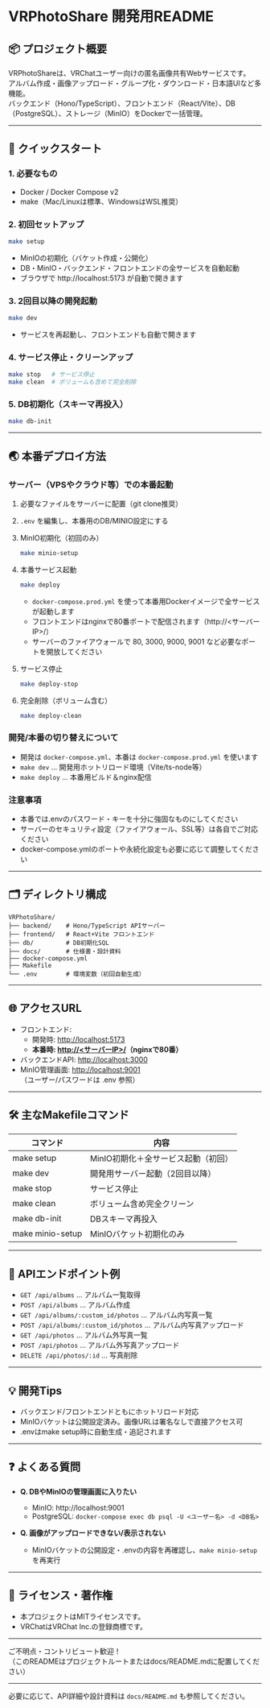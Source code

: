 # VRPhotoShare 開発用README

## 📦 プロジェクト概要

VRPhotoShareは、VRChatユーザー向けの匿名画像共有Webサービスです。  
アルバム作成・画像アップロード・グループ化・ダウンロード・日本語UIなど多機能。  
バックエンド（Hono/TypeScript）、フロントエンド（React/Vite）、DB（PostgreSQL）、ストレージ（MinIO）をDockerで一括管理。

---

## 🚀 クイックスタート

### 1. 必要なもの

- Docker / Docker Compose v2
- make（Mac/Linuxは標準、WindowsはWSL推奨）

### 2. 初回セットアップ

```sh
make setup
```
- MinIOの初期化（バケット作成・公開化）
- DB・MinIO・バックエンド・フロントエンドの全サービスを自動起動
- ブラウザで http://localhost:5173 が自動で開きます

### 3. 2回目以降の開発起動

```sh
make dev
```
- サービスを再起動し、フロントエンドも自動で開きます

### 4. サービス停止・クリーンアップ

```sh
make stop   # サービス停止
make clean  # ボリュームも含めて完全削除
```

### 5. DB初期化（スキーマ再投入）

```sh
make db-init
```

---

## 🌏 本番デプロイ方法

### サーバー（VPSやクラウド等）での本番起動

1. 必要なファイルをサーバーに配置（git clone推奨）
2. `.env` を編集し、本番用のDB/MINIO設定にする
3. MinIO初期化（初回のみ）
   ```sh
   make minio-setup
   ```
4. 本番サービス起動
   ```sh
   make deploy
   ```
   - `docker-compose.prod.yml` を使って本番用Dockerイメージで全サービスが起動します
   - フロントエンドはnginxで80番ポートで配信されます（http://<サーバーIP>/）
   - サーバーのファイアウォールで 80, 3000, 9000, 9001 など必要なポートを開放してください

5. サービス停止
   ```sh
   make deploy-stop
   ```

6. 完全削除（ボリューム含む）
   ```sh
   make deploy-clean
   ```

### 開発/本番の切り替えについて
- 開発は `docker-compose.yml`、本番は `docker-compose.prod.yml` を使います
- `make dev` … 開発用ホットリロード環境（Vite/ts-node等）
- `make deploy` … 本番用ビルド＆nginx配信

### 注意事項
- 本番では.envのパスワード・キーを十分に強固なものにしてください
- サーバーのセキュリティ設定（ファイアウォール、SSL等）は各自でご対応ください
- docker-compose.ymlのポートや永続化設定も必要に応じて調整してください

---

## 🗂️ ディレクトリ構成

```
VRPhotoShare/
├── backend/    # Hono/TypeScript APIサーバー
├── frontend/   # React+Vite フロントエンド
├── db/         # DB初期化SQL
├── docs/       # 仕様書・設計資料
├── docker-compose.yml
├── Makefile
└── .env        # 環境変数（初回自動生成）
```

---

## 🌐 アクセスURL

- フロントエンド: 
  - 開発時: [http://localhost:5173](http://localhost:5173)
  - **本番時: [http://<サーバーIP>/](http://<サーバーIP>/)（nginxで80番）**
- バックエンドAPI: [http://localhost:3000](http://localhost:3000)
- MinIO管理画面: [http://localhost:9001](http://localhost:9001)  
  （ユーザー/パスワードは .env 参照）

---

## 🛠️ 主なMakefileコマンド

| コマンド         | 内容                                 |
|------------------|--------------------------------------|
| make setup       | MinIO初期化＋全サービス起動（初回）  |
| make dev         | 開発用サーバー起動（2回目以降）      |
| make stop        | サービス停止                         |
| make clean       | ボリューム含め完全クリーン           |
| make db-init     | DBスキーマ再投入                     |
| make minio-setup | MinIOバケット初期化のみ              |

---

## 🔗 APIエンドポイント例

- `GET /api/albums` … アルバム一覧取得
- `POST /api/albums` … アルバム作成
- `GET /api/albums/:custom_id/photos` … アルバム内写真一覧
- `POST /api/albums/:custom_id/photos` … アルバム内写真アップロード
- `GET /api/photos` … アルバム外写真一覧
- `POST /api/photos` … アルバム外写真アップロード
- `DELETE /api/photos/:id` … 写真削除

---

## 💡 開発Tips

- バックエンド/フロントエンドともにホットリロード対応
- MinIOバケットは公開設定済み。画像URLは署名なしで直接アクセス可
- .envはmake setup時に自動生成・追記されます

---

## ❓ よくある質問

- **Q. DBやMinIOの管理画面に入りたい**
  - MinIO: http://localhost:9001
  - PostgreSQL: `docker-compose exec db psql -U <ユーザー名> -d <DB名>`

- **Q. 画像がアップロードできない/表示されない**
  - MinIOバケットの公開設定・.envの内容を再確認し、`make minio-setup`を再実行

---

## 📝 ライセンス・著作権

- 本プロジェクトはMITライセンスです。
- VRChatはVRChat Inc.の登録商標です。

---

ご不明点・コントリビュート歓迎！  
（このREADMEはプロジェクトルートまたはdocs/README.mdに配置してください）

---

必要に応じて、API詳細や設計資料は `docs/README.md` も参照してください。 